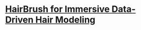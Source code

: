 # [HairBrush for Immersive Data-Driven Hair Modeling](https://github.com/1iyiwei/hairbrush-uist19/) #
